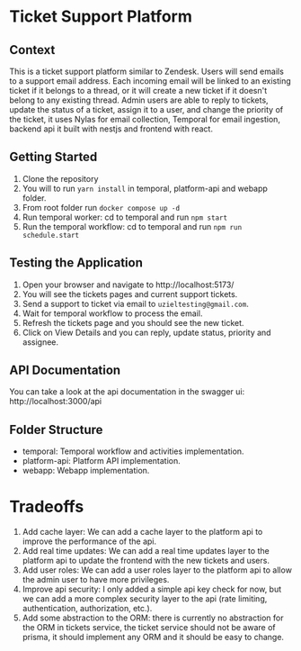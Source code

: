 # Ticket Support Platform

## Context
This is a ticket support platform similar to Zendesk. Users will send emails to a support email address. Each incoming email will be linked to an existing ticket if it belongs to a thread, or it will create a new ticket if it doesn't belong to any existing thread. Admin users are able to reply to tickets, update the status of a ticket, assign it to a user, and change the priority of the ticket, it uses Nylas for email collection, Temporal for email ingestion, backend api it built with nestjs and frontend with react.

## Getting Started
1. Clone the repository
2. You will to run `yarn install` in temporal, platform-api and webapp folder.
3. From root folder run `docker compose up -d`
4. Run temporal worker: cd to temporal and run `npm start`
5. Run the temporal workflow: cd to temporal and run `npm run schedule.start`

## Testing the Application
1. Open your browser and navigate to http://localhost:5173/
2. You will see the tickets pages and current support tickets.
3. Send a support to ticket via email to `uzieltesting@gmail.com`.
4. Wait for temporal workflow to process the email.
5. Refresh the tickets page and you should see the new ticket.
6. Click on View Details and you can reply, update status, priority and assignee.

## API Documentation
You can take a look at the api documentation in the swagger ui: http://localhost:3000/api

## Folder Structure
- temporal: Temporal workflow and activities implementation.
- platform-api: Platform API implementation.
- webapp: Webapp implementation.

# Tradeoffs
1. Add cache layer: We can add a cache layer to the platform api to improve the performance of the api.
2. Add real time updates: We can add a real time updates layer to the platform api to update the frontend with the new tickets and users.
3. Add user roles: We can add a user roles layer to the platform api to allow the admin user to have more privileges.
4. Improve api security: I only added a simple api key check for now, but we can add a more complex security layer to the api (rate limiting, authentication, authorization, etc.).
5. Add some abstraction to the ORM: there is currently no abstraction for the ORM in tickets service, the ticket service should not be aware of prisma, it should implement any ORM and it should be easy to change.